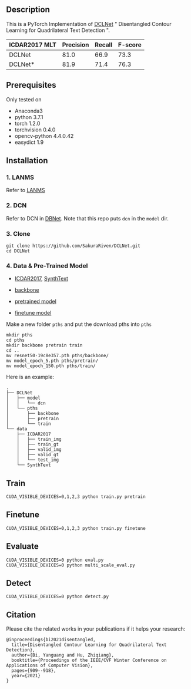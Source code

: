 ## Description
This is a PyTorch Implementation of [DCLNet](https://openaccess.thecvf.com/content/WACV2021/papers/Bi_Disentangled_Contour_Learning_for_Quadrilateral_Text_Detection_WACV_2021_paper.pdf) &quot; Disentangled Contour Learning for Quadrilateral Text Detection &quot;.

| ICDAR2017 MLT | Precision | Recall | F-score | 
| - | - | - | - |
| DCLNet | 81.0 | 66.9 | 73.3 |
| DCLNet* | 81.9 | 71.4 | 76.3 |

## Prerequisites
Only tested on
* Anaconda3
* python 3.7.1
* torch 1.2.0
* torchvision 0.4.0
* opencv-python 4.4.0.42
* easydict 1.9

## Installation
### 1. LANMS

Refer to [LANMS](https://github.com/SakuraRiven/LANMS)

### 2. DCN

Refer to DCN in [DBNet](https://github.com/MhLiao/DB). Note that this repo puts `dcn` in the `model` dir.

### 3. Clone
```
git clone https://github.com/SakuraRiven/DCLNet.git
cd DCLNet
```

### 4. Data & Pre-Trained Model
* [ICDAR2017](https://rrc.cvc.uab.es/?ch=8&com=evaluation&task=1), [SynthText](http://www.robots.ox.ac.uk/~vgg/data/scenetext/)

* [backbone](https://drive.google.com/file/d/1gCsHA-ZTx-_UT6JJGVRugj0QOwonmUaP/view?usp=sharing)

* [pretrained model](https://drive.google.com/file/d/1bjNQCli10Zlhr6IfgUhIRHYyfmxY0r8x/view?usp=sharing)

* [finetune model](https://drive.google.com/file/d/1w0g3ewNW0gkC2iYcj1PdJoxeYXEU0F1N/view?usp=sharing)

Make a new folder ```pths``` and put the download pths into ```pths```

```
mkdir pths
cd pths
mkdir backbone pretrain train
cd ..
mv resnet50-19c8e357.pth pths/backbone/
mv model_epoch_5.pth pths/pretrain/
mv model_epoch_150.pth pths/train/
```

Here is an example:
```
.
├── DCLNet
│   ├── model
│   │   └── dcn
│   └── pths
│       ├── backbone
│       ├── pretrain
│       └── train
└── data
    ├── ICDAR2017
    │   ├── train_img
    │   ├── train_gt
    │   ├── valid_img
    │   ├── valid_gt
    │   └── test_img
    └── SynthText
```

## Train
```
CUDA_VISIBLE_DEVICES=0,1,2,3 python train.py pretrain
```
## Finetune
```
CUDA_VISIBLE_DEVICES=0,1,2,3 python train.py finetune
```
## Evaluate
```
CUDA_VISIBLE_DEVICES=0 python eval.py
CUDA_VISIBLE_DEVICES=0 python multi_scale_eval.py
```
## Detect
```
CUDA_VISIBLE_DEVICES=0 python detect.py
```
## Citation
Please cite the related works in your publications if it helps your research:
```
@inproceedings{bi2021disentangled,
  title={Disentangled Contour Learning for Quadrilateral Text Detection},
  author={Bi, Yanguang and Hu, Zhiqiang},
  booktitle={Proceedings of the IEEE/CVF Winter Conference on Applications of Computer Vision},
  pages={909--918},
  year={2021}
}
```

